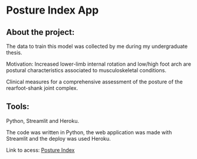 # Posture Index App

## About the project:

The data to train this model was collected by me during my undergraduate thesis.

Motivation: Increased lower-limb internal rotation and low/high foot arch are postural characteristics associated to musculoskeletal conditions.

Clinical measures for a comprehensive assessment of the posture of the rearfoot-shank joint complex.

## Tools:

Python, Streamlit and Heroku.

The code was written in Python, the web application was made with Streamlit and the deploy was used Heroku.

Link to acess: [Posture Index](https://posture-index-app.herokuapp.com)

